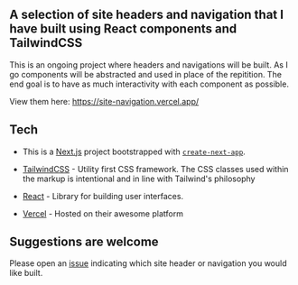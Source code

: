 ## A selection of site headers and navigation that I have built using React components and TailwindCSS

This is an ongoing project where headers and navigations will be built. As I go components will be abstracted and used in place of the repitition. The end goal is to have as much interactivity with each component as possible.

View them here: https://site-navigation.vercel.app/

## Tech

-   This is a [Next.js](https://nextjs.org/) project bootstrapped with [`create-next-app`](https://github.com/vercel/next.js/tree/canary/packages/create-next-app).

-   [TailwindCSS](https://tailwindcss.com/) - Utility first CSS framework. The CSS classes used within the markup is intentional and in line with Tailwind's philosophy
-   [React](https://reactjs.org/) - Library for building user interfaces.
-   [Vercel](https://vercel.com/) - Hosted on their awesome platform

## Suggestions are welcome

Please open an [issue](https://github.com/mauriceLC92/site-navigation/issues) indicating which site header or navigation you would like built.
